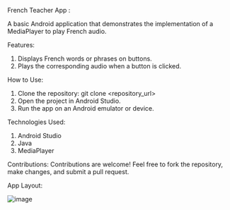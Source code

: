 French Teacher App : 

A basic Android application that demonstrates the implementation of a MediaPlayer to play French audio.




Features:

1. Displays French words or phrases on buttons.
2. Plays the corresponding audio when a button is clicked.



How to Use:

1. Clone the repository: git clone <repository_url>
2. Open the project in Android Studio.
3. Run the app on an Android emulator or device.



Technologies Used:

1. Android Studio
2. Java
3. MediaPlayer



Contributions:
Contributions are welcome! Feel free to fork the repository, make changes, and submit a pull request.



App Layout: 

![image](https://github.com/user-attachments/assets/07d6218a-92a1-4c09-b28c-50bf298169be)

